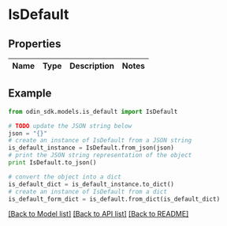 # IsDefault


## Properties

Name | Type | Description | Notes
------------ | ------------- | ------------- | -------------

## Example

```python
from odin_sdk.models.is_default import IsDefault

# TODO update the JSON string below
json = "{}"
# create an instance of IsDefault from a JSON string
is_default_instance = IsDefault.from_json(json)
# print the JSON string representation of the object
print IsDefault.to_json()

# convert the object into a dict
is_default_dict = is_default_instance.to_dict()
# create an instance of IsDefault from a dict
is_default_form_dict = is_default.from_dict(is_default_dict)
```
[[Back to Model list]](../README.md#documentation-for-models) [[Back to API list]](../README.md#documentation-for-api-endpoints) [[Back to README]](../README.md)


